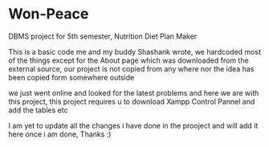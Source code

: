 # Won-Peace
DBMS project for 5th semester, Nutrition Diet Plan Maker

This is a basic code me and my buddy Shashank wrote, we hardcoded most of the things except for the About page which was downloaded from the external source, our project 
is not copied from any where nor the idea has been copied form somewhere outside

we just went online and looked for the latest problems and here we are with this project,
this project requires u to download Xampp Control Pannel and add the tables etc

I am yet to update all the changes i have done in the prooject and will add it here once i am done, 
Thanks :)

